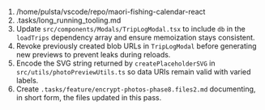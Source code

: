 1. /home/pulsta/vscode/repo/maori-fishing-calendar-react
2. .tasks/long_running_tooling.md
3. Update `src/components/Modals/TripLogModal.tsx` to include `db` in the `loadTrips` dependency array and ensure memoization stays consistent.
4. Revoke previously created blob URLs in `TripLogModal` before generating new previews to prevent leaks during reloads.
5. Encode the SVG string returned by `createPlaceholderSVG` in `src/utils/photoPreviewUtils.ts` so data URIs remain valid with varied labels.
6. Create `.tasks/feature/encrypt-photos-phase8.files2.md` documenting, in short form, the files updated in this pass.
